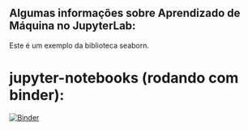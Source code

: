 ## Algumas informações sobre Aprendizado de Máquina no JupyterLab:

Este é um exemplo da biblioteca seaborn.

# jupyter-notebooks (rodando com binder):
[![Binder](https://mybinder.org/badge_logo.svg)](https://mybinder.org/v2/gh/odairjosebellini/aprendizado-de-maquina/master)
